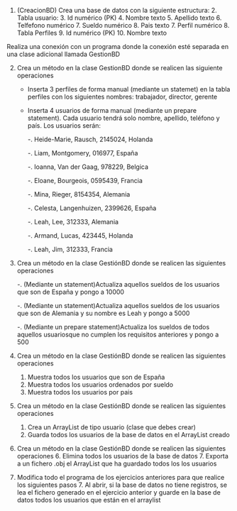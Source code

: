 1. (CreacionBD) Crea una base de datos con la siguiente estructura:
	2. Tabla usuario:
		3. Id numérico (PK)
		4. Nombre texto 
		5. Apellido texto
		6. Telfefono numérico
		7. Sueldo numérico
		8. Pais texto
		7. Perfil numérico 
	8. Tabla Perfiles
		9. Id numérico (PK)
		10. Nombre texto

Realiza una conexión con un programa donde la conexión esté separada en una clase adicional llamada GestionBD

2. Crea un método en la clase GestionBD donde se realicen las siguiente operaciones

	- Inserta 3 perfiles de forma manual (mediante un statemet) en la tabla perfiles con los siguientes nombres: trabajador, director, gerente

	- Inserta 4 usuarios de forma manual  (mediante un prepare statement). Cada usuario tendrá solo nombre, apellido, teléfono y país. Los usuarios serán:
	
		-. Heide-Marie, Rausch, 2145024, Holanda
		
		-. Liam, Montgomery, 016977, España
		
		-. Ioanna, Van der Gaag, 978229, Belgica
		
		-. Eloane, Bourgeois, 0595439, Francia
		
		-. Mina, Rieger, 8154354, Alemania
		
		-. Celesta, Langenhuizen, 2399626, España
		
		-. Leah, Lee, 312333, Alemania
		
		-. Armand, Lucas, 423445, Holanda
		
		-. Leah, Jim, 312333, Francia


 	
5. Crea un método en la clase GestiónBD donde se realicen las siguientes operaciones

	-. (Mediante un statement)Actualiza aquellos sueldos de los usuarios que son de España y pongo a 10000
	
	-. (Mediante un statement)Actualiza aquellos sueldos de los usuarios que son de Alemania y su nombre es  Leah y pongo a 5000
	
	-. (Mediante un prepare statement)Actualiza los sueldos de todos aquellos usuariosque no cumplen los requisitos anteriores y pongo a 500
9. Crea un método en la clase GestiónBD donde se realicen las siguientes operaciones
	1. Muestra todos los usuarios que son de España
	2. Muestra todos los usuarios ordenados por sueldo
	3. Muestra todos los usuarios por pais
4. Crea un método en la clase GestiónBD donde se realicen las siguientes operaciones
	1. Crea un ArrayList de tipo usuario (clase que debes crear)
	2. Guarda todos los usuarios de la base de datos en el ArrayList creado
5. Crea un método en la clase GestiónBD donde se realicen las siguientes operaciones
	6. Elimina todos los usuarios de la base de datos
	7. Exporta a un fichero .obj el ArrayList que ha guardado todos los los usuarios

6. Modifica todo el programa de los ejercicios anteriores para que realice los siguientes pasos
	7. Al abrir, si la base de datos no tiene registros, se lea el fichero generado en el ejercicio anterior y guarde en la base de datos todos los usuarios que están en el arraylist

